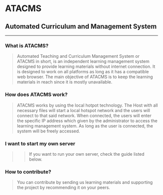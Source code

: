 # ATACMS
## Automated Curriculum and Management System

---

### What is ATACMS?
> Automated Teaching and Curriculum Management System or ATACMS in short, is an independent learning management system designed to provide learning materials without internet connection. It is designed to work on all platforms as long as it has a compatible web browser. The main objective of ATACMS is to keep the learning materials in reach since it is mostly unavailable.

### How does ATACMS work?
> ATACMS works by using the local hotpot technology. The Host with all necessary files will start a local hotspot network and the users will connect to that said network. When connected, the users will enter the specific IP address which given by the administrator to access the learning management system. As long as the user is connected, the system will be freely accessed.

### I want to start my own server
>> If you want to run your own server, check the guide listed below.

### How to contribute?
>You can contribute by sending us learning materials and supporting the project by recommending it on your peers.
